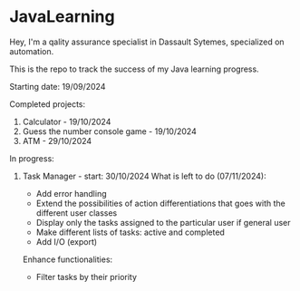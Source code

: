 # JavaLearning
Hey, I'm a qality assurance specialist in Dassault Sytemes, specialized on automation.

This is the repo to track the success of my Java learning progress.

Starting date: 19/09/2024

Completed projects: 
1. Calculator  - 19/10/2024
2. Guess the number console game - 19/10/2024
3. ATM - 29/10/2024

In progress:
1. Task Manager - start: 30/10/2024
   What is left to do (07/11/2024):
     + Add error handling
     + Extend the possibilities of action differentiations that goes with the different user classes
     + Display only the tasks assigned to the particular user if general user
     + Make different lists of tasks: active and completed
     + Add I/O (export)
  
   Enhance functionalities:
     + Filter tasks by their priority
